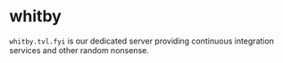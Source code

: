 whitby
======

`whitby.tvl.fyi` is our dedicated server providing continuous
integration services and other random nonsense.
